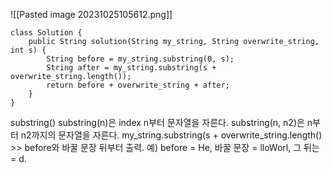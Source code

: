 ![[Pasted image 20231025105612.png]]

```
class Solution {
    public String solution(String my_string, String overwrite_string, int s) {
        String before = my_string.substring(0, s);
        String after = my_string.substring(s + overwrite_string.length());
        return before + overwrite_string + after;
    }
}
```

substring()
substring(n)은 index n부터 문자열을 자른다.
substring(n, n2)은 n부터 n2까지의 문자열을 자른다.
my_string.substring(s + overwrite_string.length() >> before와 바꿀 문장 뒤부터 출력.
예) before = He, 바꿀 문장 = lloWorl, 그 뒤는 = d.